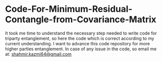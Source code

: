 # Code-For-Minimum-Residual-Contangle-from-Covariance-Matrix
It took me time to understand the necessary step needed to write code for triparty entanglement, so here the code which is correct according to my current understanding. I want to advance this code repository for more higher parties entanglement. In case of any issue in the code, so email me at: shahmir.kazmi64@gmail.com
